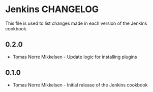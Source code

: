 Jenkins CHANGELOG
=================

This file is used to list changes made in each version of the Jenkins cookbook.

0.2.0
-----
- Tomas Norre Mikkelsen - Update logic for installing plugins

0.1.0
-----
- Tomas Norre Mikkelsen - Initial release of the Jenkins cookbook
